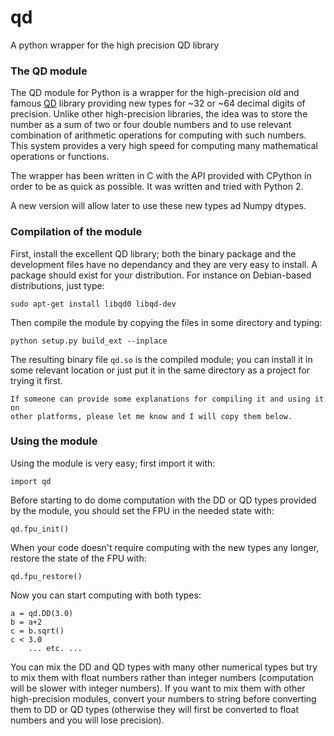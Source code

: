 # qd
A python wrapper for the high precision QD library

### The QD module

The QD module for Python is a wrapper for the high-precision old and famous [QD](http://crd.lbl.gov/~dhbailey/mpdist/) library providing new types for ~32 or ~64 decimal digits of precision. Unlike other high-precision libraries, the idea was to store the number as a sum of two or four double numbers and to use relevant combination of arithmetic operations for computing with such numbers. This system provides a very high speed for computing many mathematical operations or functions.

The wrapper has been written in C with the API provided with CPython in order to be as quick as possible. It was written and tried with Python 2.

A new version will allow later to use these new types ad Numpy dtypes.

### Compilation of the module

First, install the excellent QD library; both the binary package and the development files have no dependancy and they are very easy to install. A package should exist for your distribution. For instance on Debian-based distributions, just type:

    sudo apt-get install libqd0 libqd-dev

Then compile the module by copying the files in some directory and typing:

    python setup.py build_ext --inplace

The resulting binary file `qd.so` is the compiled module; you can install it in some relevant location or just put it in the same directory as a project for trying it first.

    If someone can provide some explanations for compiling it and using it on
    other platforms, please let me know and I will copy them below.

### Using the module

Using the module is very easy; first import it with:

    import qd

Before starting to do dome computation with the DD or QD types provided by the module, you should set the FPU in the needed state with:

    qd.fpu_init()

When your code doesn't require computing with the new types any longer, restore the state of the FPU with:

    qd.fpu_restore()

Now you can start computing with both types:

    a = qd.DD(3.0)
    b = a+2
    c = b.sqrt()
    c < 3.0
        ... etc. ...

You can mix the DD and QD types with many other numerical types but try to mix them with float numbers rather than integer numbers (computation will be slower with integer numbers). If you want to mix them with other high-precision modules, convert your numbers to string before converting them to DD or QD types (otherwise they will first be converted to float numbers and you will lose precision).
